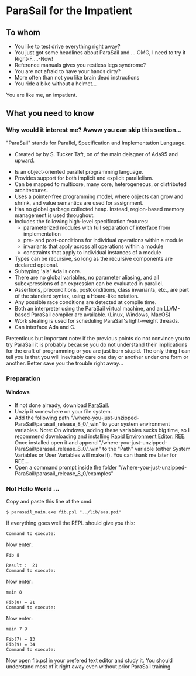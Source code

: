 # ParaSail for the Impatient

## To whom

- You like to test drive everything right away? 
- You just got some headlines about ParaSail and ... OMG, I need to try it Right-F....-Now! 
- Reference manuals gives you restless legs syndrome? 
- You are not afraid to have your hands dirty?
- More often than not you like brain dead instructions
- You ride a bike without a helmet...

You are like me, an impatient.

## What you need to know

### Why would it interest me? Awww you can skip this section...

"ParaSail" stands for Parallel, Specification and Implementation Language. 
* Created by by S. Tucker Taft, on of the main deisgner of Ada95 and upward. 

- Is an object-oriented parallel programming language.
- Provides support for both implicit and explicit parallelism.
- Can be mapped to multicore, many core, heterogeneous, or distributed architectures.
- Uses a pointer-free programming model, where objects can grow and shrink, and value semantics are used for assignment. 
- Has no global garbage collected heap. Instead, region-based memory management is used throughout. 
- Includes the following high-level specification features:
  - parameterized modules with full separation of interface from implementation 
  - pre- and post-conditions for individual operations within a module 
  - invariants that apply across all operations within a module
  - constraints that apply to individual instances of a module
- Types can be recursive, so long as the recursive components are declared optional. 
- Subtyping 'ala' Ada is core.
- There are no global variables, no parameter aliasing, and all subexpressions of an expression can be evaluated in parallel. 
- Assertions, preconditions, postconditions, class invariants, etc., are part of the standard syntax, using a Hoare-like notation. 
- Any possible race conditions are detected at compile time.
- Both an interpreter using the ParaSail virtual machine, and an LLVM-based ParaSail compiler are available. (Linux, Windows, MacOS)
- Work stealing is used for scheduling ParaSail's light-weight threads.
- Can interface Ada and C.

Pretentious but important note: if the previous points do not convince you to try ParaSail it is probably because you do not understand their implications for the craft of programming or you are just born stupid. The only thing I can tell you is that you will inevitably care one day or another under one form or another. Better save you the trouble right away...  

### Preparation

#### Windows

- If not done already, download [ParaSail](https://drive.google.com/file/d/1h6FiwuZU9PoNFEp5a3Lp4C-6YG121w_n/view).
- Unzip it somewhere on your file system.
- Add the following path "/where-you-just-unzipped-ParaSail/parasail_release_8_0/\_win" to your system environment variables. Note: On windows, adding these variables sucks big time, so I recommend downloading and installing [Rapid Environment Editor: REE](https://www.rapidee.com/en/download). Once installed open it and append "/where-you-just-unzipped-ParaSail/parasail_release_8_0/\_win" to the "Path" variable (either System Variables or User Variables will make it). You can thank me later for REE...
- Open a command prompt inside the folder "/where-you-just-unzipped-ParaSail/parasail_release_8_0/examples"

### Not Hello World ...
Copy and paste this line at the cmd:
```
$ parasail_main.exe fib.psl "../lib/aaa.psi"
```
If everything goes well the REPL should give you this:

```
Command to execute:
```
Now enter:
```
Fib 8
```
```
Result :  21
Command to execute: 
```
Now enter:
```
main 8
```
```
Fib(8) = 21
Command to execute: 
```
Now enter:
```
main 7 9
```
```
Fib(7) = 13
Fib(9) = 34
Command to execute:
```

Now open fib.psl in your prefered text editor and study it. You should understand most of it right away even without prior ParaSail training.


